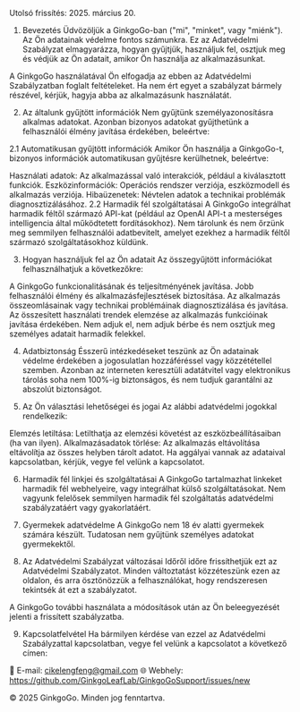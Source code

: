 Utolsó frissítés: 2025. március 20.

1. Bevezetés
Üdvözöljük a GinkgoGo-ban ("mi", "minket", vagy "miénk"). Az Ön adatainak védelme fontos számunkra. Ez az Adatvédelmi Szabályzat elmagyarázza, hogyan gyűjtjük, használjuk fel, osztjuk meg és védjük az Ön adatait, amikor Ön használja az alkalmazásunkat.

A GinkgoGo használatával Ön elfogadja az ebben az Adatvédelmi Szabályzatban foglalt feltételeket. Ha nem ért egyet a szabályzat bármely részével, kérjük, hagyja abba az alkalmazásunk használatát.

2. Az általunk gyűjtött információk
Nem gyűjtünk személyazonosításra alkalmas adatokat. Azonban bizonyos adatokat gyűjthetünk a felhasználói élmény javítása érdekében, beleértve:

2.1 Automatikusan gyűjtött információk
Amikor Ön használja a GinkgoGo-t, bizonyos információk automatikusan gyűjtésre kerülhetnek, beleértve:

Használati adatok: Az alkalmazással való interakciók, például a kiválasztott funkciók.
Eszközinformációk: Operációs rendszer verziója, eszközmodell és alkalmazás verziója.
Hibaüzenetek: Névtelen adatok a technikai problémák diagnosztizálásához.
2.2 Harmadik fél szolgáltatásai
A GinkgoGo integrálhat harmadik féltől származó API-kat (például az OpenAI API-t a mesterséges intelligencia által működtetett fordításokhoz). Nem tárolunk és nem őrzünk meg semmilyen felhasználói adatbevitelt, amelyet ezekhez a harmadik féltől származó szolgáltatásokhoz küldünk.

3. Hogyan használjuk fel az Ön adatait
Az összegyűjtött információkat felhasználhatjuk a következőkre:

A GinkgoGo funkcionalitásának és teljesítményének javítása.
Jobb felhasználói élmény és alkalmazásfejlesztések biztosítása.
Az alkalmazás összeomlásainak vagy technikai problémáinak diagnosztizálása és javítása.
Az összesített használati trendek elemzése az alkalmazás funkcióinak javítása érdekében.
Nem adjuk el, nem adjuk bérbe és nem osztjuk meg személyes adatait harmadik felekkel.

4. Adatbiztonság
Ésszerű intézkedéseket teszünk az Ön adatainak védelme érdekében a jogosulatlan hozzáféréssel vagy közzététellel szemben. Azonban az interneten keresztüli adatátvitel vagy elektronikus tárolás soha nem 100%-ig biztonságos, és nem tudjuk garantálni az abszolút biztonságot.

5. Az Ön választási lehetőségei és jogai
Az alábbi adatvédelmi jogokkal rendelkezik:

Elemzés letiltása: Letilthatja az elemzési követést az eszközbeállításaiban (ha van ilyen).
Alkalmazásadatok törlése: Az alkalmazás eltávolítása eltávolítja az összes helyben tárolt adatot.
Ha aggályai vannak az adataival kapcsolatban, kérjük, vegye fel velünk a kapcsolatot.

6. Harmadik fél linkjei és szolgáltatásai
A GinkgoGo tartalmazhat linkeket harmadik fél webhelyeire, vagy integrálhat külső szolgáltatásokat. Nem vagyunk felelősek semmilyen harmadik fél szolgáltatás adatvédelmi szabályzatáért vagy gyakorlatáért.

7. Gyermekek adatvédelme
A GinkgoGo nem 18 év alatti gyermekek számára készült. Tudatosan nem gyűjtünk személyes adatokat gyermekektől.

8. Az Adatvédelmi Szabályzat változásai
Időről időre frissíthetjük ezt az Adatvédelmi Szabályzatot. Minden változtatást közzéteszünk ezen az oldalon, és arra ösztönözzük a felhasználókat, hogy rendszeresen tekintsék át ezt a szabályzatot.

A GinkgoGo további használata a módosítások után az Ön beleegyezését jelenti a frissített szabályzatba.

9. Kapcsolatfelvétel
Ha bármilyen kérdése van ezzel az Adatvédelmi Szabályzattal kapcsolatban, vegye fel velünk a kapcsolatot a következő címen:

📧 E-mail: cikelengfeng@gmail.com
🌐 Webhely: https://github.com/GinkgoLeafLab/GinkgoGoSupport/issues/new

© 2025 GinkgoGo. Minden jog fenntartva.